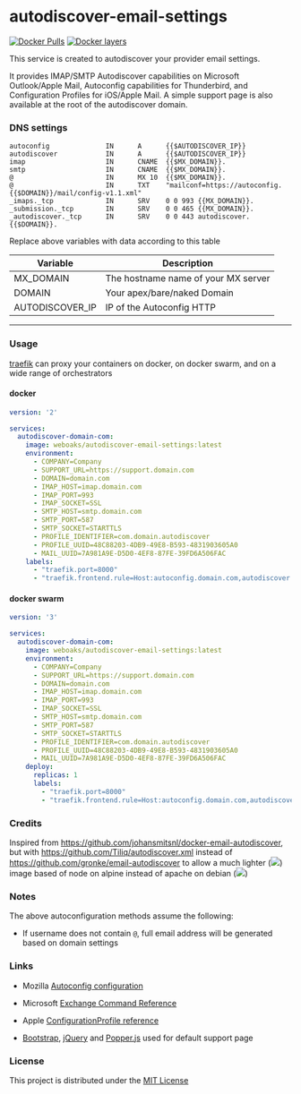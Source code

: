 # autodiscover-email-settings

[![Docker Pulls](https://img.shields.io/docker/pulls/weboaks/autodiscover-email-settings.svg)](https://hub.docker.com/r/weboaks/autodiscover-email-settings/) [![Docker layers](https://images.microbadger.com/badges/image/weboaks/autodiscover-email-settings.svg)](https://microbadger.com/images/weboaks/autodiscover-email-settings)

This service is created to autodiscover your provider email settings.

It provides IMAP/SMTP Autodiscover capabilities on Microsoft Outlook/Apple Mail, Autoconfig capabilities for Thunderbird, and Configuration Profiles for iOS/Apple Mail.
A simple support page is also available at the root of the autodiscover domain.

### DNS settings

```
autoconfig              IN      A      {{$AUTODISCOVER_IP}}
autodiscover            IN      A      {{$AUTODISCOVER_IP}}
imap                    IN      CNAME  {{$MX_DOMAIN}}.
smtp                    IN      CNAME  {{$MX_DOMAIN}}.
@                       IN      MX 10  {{$MX_DOMAIN}}.
@                       IN      TXT    "mailconf=https://autoconfig.{{$DOMAIN}}/mail/config-v1.1.xml"
_imaps._tcp             IN      SRV    0 0 993 {{MX_DOMAIN}}.
_submission._tcp        IN      SRV    0 0 465 {{MX_DOMAIN}}.
_autodiscover._tcp      IN      SRV    0 0 443 autodiscover.{{$DOMAIN}}.
```

Replace above variables with data according to this table

| Variable        | Description                         |
| --------------- | ----------------------------------- |
| MX_DOMAIN       | The hostname name of your MX server |
| DOMAIN          | Your apex/bare/naked Domain         |
| AUTODISCOVER_IP | IP of the Autoconfig HTTP           |

---

### Usage

[traefik](https://github.com/containous/traefik) can proxy your containers on docker, on docker swarm, and on a wide range of orchestrators

#### docker

```yaml
version: '2'

services:
  autodiscover-domain-com:
    image: weboaks/autodiscover-email-settings:latest
    environment:
      - COMPANY=Company
      - SUPPORT_URL=https://support.domain.com
      - DOMAIN=domain.com
      - IMAP_HOST=imap.domain.com
      - IMAP_PORT=993
      - IMAP_SOCKET=SSL
      - SMTP_HOST=smtp.domain.com
      - SMTP_PORT=587
      - SMTP_SOCKET=STARTTLS
      - PROFILE_IDENTIFIER=com.domain.autodiscover
      - PROFILE_UUID=48C88203-4DB9-49E8-B593-4831903605A0
      - MAIL_UUID=7A981A9E-D5D0-4EF8-87FE-39FD6A506FAC
    labels:
      - "traefik.port=8000"
      - "traefik.frontend.rule=Host:autoconfig.domain.com,autodiscover.domain.com"
```

#### docker swarm

```yaml
version: '3'

services:
  autodiscover-domain-com:
    image: weboaks/autodiscover-email-settings:latest
    environment:
      - COMPANY=Company
      - SUPPORT_URL=https://support.domain.com
      - DOMAIN=domain.com
      - IMAP_HOST=imap.domain.com
      - IMAP_PORT=993
      - IMAP_SOCKET=SSL
      - SMTP_HOST=smtp.domain.com
      - SMTP_PORT=587
      - SMTP_SOCKET=STARTTLS
      - PROFILE_IDENTIFIER=com.domain.autodiscover
      - PROFILE_UUID=48C88203-4DB9-49E8-B593-4831903605A0
      - MAIL_UUID=7A981A9E-D5D0-4EF8-87FE-39FD6A506FAC
    deploy:
      replicas: 1
      labels:
        - "traefik.port=8000"
        - "traefik.frontend.rule=Host:autoconfig.domain.com,autodiscover.domain.com"
```

### Credits

Inspired from https://github.com/johansmitsnl/docker-email-autodiscover, but with https://github.com/Tiliq/autodiscover.xml instead of https://github.com/gronke/email-autodiscover to allow a much lighter ([![](https://images.microbadger.com/badges/image/weboaks/autodiscover-email-settings.svg)](https://microbadger.com/images/weboaks/autodiscover-email-settings)) image based of node on alpine instead of apache on debian ([![](https://images.microbadger.com/badges/image/jsmitsnl/docker-email-autodiscover.svg)](https://microbadger.com/images/jsmitsnl/docker-email-autodiscover))

### Notes

The above autoconfiguration methods assume the following:

* If username does not contain `@`, full email address will be generated based on domain settings

### Links

* Mozilla [Autoconfig configuration](https://developer.mozilla.org/en-US/docs/Mozilla/Thunderbird/Autoconfiguration/FileFormat/HowTo)
* Microsoft [Exchange Command Reference](https://docs.microsoft.com/en-us/openspecs/exchange_server_protocols/ms-ascmd/1a3490f1-afe1-418a-aa92-6f630036d65a)
* Apple [ConfigurationProfile reference](https://developer.apple.com/library/archive/featuredarticles/iPhoneConfigurationProfileRef/index.html)

* [Bootstrap](https://getbootstrap.com/), [jQuery](https://jquery.com/) and [Popper.js](https://popper.js.org/) used for default support page

### License

This project is distributed under the [MIT License](LICENSE)
